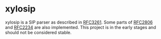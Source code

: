 # xylosip

xylosip is a SIP parser as described in [RFC3261][1]. Some parts of
[RFC2806][2] and [RFC2234][3] are also implemented. This project is in the
early stages and should not be considered stable.

[1]: https://tools.ietf.org/html/rfc3261
[2]: https://tools.ietf.org/html/rfc2806
[3]: https://tools.ietf.org/html/rfc2234
